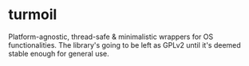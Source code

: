 # turmoil
Platform-agnostic, thread-safe & minimalistic wrappers for OS functionalities.
The library's going to be left as GPLv2 until it's deemed stable enough for general use.



